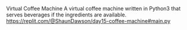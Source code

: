 Virtual Coffee Machine
A virtual coffee machine written in Python3 that serves beverages if the ingredients are available.
https://replit.com/@ShaunDawson/day15-coffee-machine#main.py

